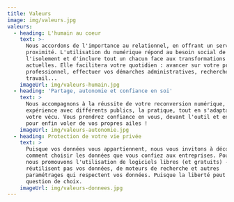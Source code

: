 ```yaml
---
title: Valeurs
image: img/valeurs.jpg
valeurs:
  - heading: L'humain au coeur
    text: >-
      Nous accordons de l'importance au relationnel, en offrant un service de
      proximité. L'utilisation du numérique répond au besoin social de rompre
      l'isolement et d'inclure tout un chacun face aux transformations
      actuelles. Elle facilitera votre quotidien : avancer sur votre projet
      professionnel, effectuer vos démarches administratives, rechercher du
      travail...
    imageUrl: img/valeurs-humain.jpg
  - heading: 'Partage, autonomie et confiance en soi'
    text: >
      Nous accompagnons à la réussite de votre reconversion numérique, par notre
      expérience avec différents publics, la pratique, tout en s'adaptant à
      votre vécu. Vous prendrez confiance en vous, devant l'outil et en général,
      pour enfin voler de vos propres ailes !
    imageUrl: img/valeurs-autonomie.jpg
  - heading: Protection de votre vie privée
    text: >
      Puisque vos données vous appartiennent, nous vous invitons à découvrir
      comment choisir les données que vous confiez aux entreprises. Pour cela,
      nous promouvons l'utilisation de logiciels libres (et gratuits) - qui ne
      réutilisent pas vos données, de moteurs de recherche et autres
      paramétrages qui respectent vos données. Puisque la liberté peut être une
      question de choix.
    imageUrl: img/valeurs-donnees.jpg
---
```

